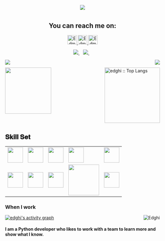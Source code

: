 <p align="center">
  <a href="https://github.com/Edmond22-prog"><img src="https://readme-typing-svg.herokuapp.com/?lines=Python%20Developer;Junior%20Flutter%20Developer;GDSC%20Lead%20Alumni;Otaku%20and%20Gamer;Python%20Lover&font=Pacifico&center=true&width=650&height=120&color=58a6ff&vCenter=true&size=45%22"></a>
</p>
<p align='center'>
 <h1 align="center">
  <h2 align="center">You can reach me on: </h2>

<p align="center">

  <a href="https://www.linkedin.com/in/edmond-ghislain-makolle-99716b1a2/">
    <img src="https://www.vectorlogo.zone/logos/linkedin/linkedin-icon.svg" alt="Edmond Ghislain Makolle LinkedIn Profile" height="30" width="30">
  </a>
  
  <a href="https://twitter.com/MakolleG">
    <img src="https://cdn.worldvectorlogo.com/logos/twitter-6.svg" alt="Edmond Ghislain Makolle Twitter Profile" height="30" width="30">
  </a>
  
  <a href="https://twitter.com/MakolleG">
    <img src="https://cdn-icons-png.flaticon.com/512/3178/3178285.png" alt="Edmond Ghislain Makolle Website" height="30" width="30">
  </a>
</p>
</h1>

<p align='center'>
  <a href="https://t.me/Edghi_Makol">
    <img src="https://img.shields.io/badge/telegram-%230077B5.svg?&style=for-the-badge&logo=telegram&logoColor=white" />
  </a>&nbsp;&nbsp;

  <a href="mailto:edghimakoll@gmail.com">
    <img src="https://img.shields.io/badge/email me-%231DA1F3.svg?&style=for-the-badge&logo=gmail&logoColor=white" />
  </a>&nbsp;&nbsp;
</p>



<img align="left" src="https://visitor-badge.laobi.icu/badge?page_id=Edmond22-prog" />
<img align="right" src="https://img.shields.io/github/followers/Edmond22-prog?label=Follow&style=social" />
<h1 align="center"></h1>
<img align="left" height="150px" src="https://github-readme-stats.vercel.app/api?username=Edmond22-prog&show_icons=true&theme=github_dark&count_private=true" />
<img align="right" height="180px" src="https://github-readme-stats.vercel.app/api/top-langs/?username=Edmond22-prog&count_private=true&langs_count=10&theme=github_dark&layout=compact&hide=html,css" alt="edghi :: Top Langs" />
<img height="150px" />
<br>
<br>
<br>
<h2 font-weight="bold">𝐒𝐤𝐢𝐥𝐥 𝐒𝐞𝐭</h2>
<table>
  <tr>
    <td><img src="https://cdn.iconscout.com/icon/free/png-128/python-20-1175115.png" width="50"></td>
    <td><img src="https://cdn.iconscout.com/icon/free/png-128/java-22-225997.png" width="50"></td>
    <td><img src="https://uxwing.com/wp-content/themes/uxwing/download/brands-and-social-media/dart-programming-language-icon.svg" width="50"></td>
    <td><img src="https://cdn.iconscout.com/icon/free/png-128/html5-40-1175193.png" width="50"></td>
    <td><img src="https://cdn.iconscout.com/icon/free/png-128/css3-11-1175239.png" width="50"></td>
  </tr>
  <tr>
    <td><img src="https://cdn.iconscout.com/icon/free/png-128/git-18-1175219.png" width="50"></td>
    <td><img src="https://cdn.iconscout.com/icon/free/png-128/mysql-4-226026.png" width="50"></td>
    <td><img src="https://cdn.iconscout.com/icon/free/png-128/django-13-1175187.png" width="50"></td>
    <td><img src="https://daniel.feldroy.com/images/drf.png" width="100"></td>
    <td><img src="https://uxwing.com/wp-content/themes/uxwing/download/brands-and-social-media/flutter-icon.svg" width="50"></td>
    
  </tr>

</table>

### When I work
   <img align="right" src="https://github.com/Adam-pw/Adam-pw/blob/main/animation_500_kxa883sd.gif" alt="Edghi"/>


<a href="https://github.com/Edmond22-prog/Edmond22-prog"><img alt="edghi's activity graph" src="https://activity-graph.herokuapp.com/graph?username=Edmond22-prog&bg_color=0e2239&color=58a6ff&line=114a88&point=58a6ff&hide_border=true" /></a>

#### I am a Python developer who likes to work with a team to learn more and show what I know.

